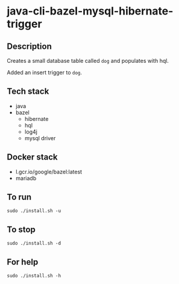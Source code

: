 # java-cli-bazel-mysql-hibernate-trigger

## Description
Creates a small database table
called `dog` and populates with hql.

Added an insert trigger to `dog`.

## Tech stack
- java
- bazel
  - hibernate
  - hql
  - log4j
  - mysql driver

## Docker stack
- l.gcr.io/google/bazel:latest
- mariadb

## To run
`sudo ./install.sh -u`

## To stop
`sudo ./install.sh -d`

## For help
`sudo ./install.sh -h`
